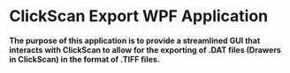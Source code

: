# ClickScan Export WPF Application

**The purpose of this application is to provide a streamlined GUI that interacts with ClickScan to allow for the exporting of .DAT files (Drawers in ClickScan) in the format of .TIFF files.**
